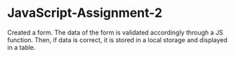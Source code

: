 # JavaScript-Assignment-2
Created a form. The data of the form is validated accordingly through a JS function. 
Then, if data is correct, it is stored in a local storage and displayed in a table.
